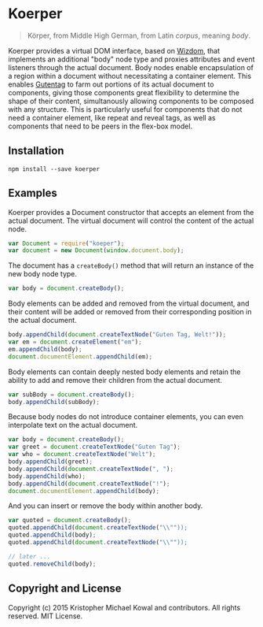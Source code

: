 
# Koerper

> Körper, from Middle High German, from Latin *corpus*, meaning *body*.

Koerper provides a virtual DOM interface, based on [Wizdom][], that implements
an additional "body" node type and proxies attributes and event listeners
through the actual document.
Body nodes enable encapsulation of a region within a document without
necessitating a container element.
This enables [Gutentag][] to farm out portions of its actual document to
components, giving those components great flexibility to determine the shape of
their content, simultanously allowing components to be composed with any
structure.
This is particularly useful for components that do not need a container element,
like repeat and reveal tags, as well as components that need to be peers in the
flex-box model.

[Wizdom]: https://github.com/gutentags/wizdom
[Gutentag]: https://github.com/gutentags/gutentag

## Installation

```
npm install --save koerper
```

## Examples

Koerper provides a Document constructor that accepts an element from the actual
document.
The virtual document will control the content of the actual node.

```js
var Document = require("koeper");
var document = new Document(window.document.body);
```

The document has a `createBody()` method that will return an instance of the new
body node type.

```js
var body = document.createBody();
```

Body elements can be added and removed from the virtual document, and their
content will be added or removed from their corresponding position in the actual
document.

```js
body.appendChild(document.createTextNode("Guten Tag, Welt!"));
var em = document.createElement("em");
em.appendChild(body);
document.documentElement.appendChild(em);
```

Body elements can contain deeply nested body elements and retain the ability to
add and remove their children from the actual document.

```js
var subBody = document.createBody();
body.appendChild(subBody);
```

Because body nodes do not introduce container elements, you can even interpolate
text on the actual document.

```js
var body = document.createBody();
var greet = document.createTextNode("Guten Tag");
var who = document.createTextNode("Welt");
body.appendChild(greet);
body.appendChild(document.createTextNode(", ");
body.appendChild(who);
body.appendChild(document.createTextNode("!");
document.documentElement.appendChild(body);
```

And you can insert or remove the body within another body.

```js
var quoted = document.createBody();
quoted.appendChild(document.createTextNode("\\""));
quoted.appendChild(body);
quoted.appendChild(document.createTextNode("\\""));

// later ...
quoted.removeChild(body);
```

## Copyright and License

Copyright (c) 2015 Kristopher Michael Kowal and contributors.
All rights reserved.
MIT License.

